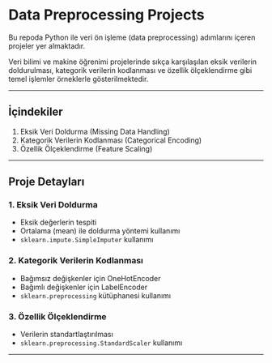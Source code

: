 # Data Preprocessing Projects

Bu repoda Python ile veri ön işleme (data preprocessing) adımlarını içeren projeler yer almaktadır. 

Veri bilimi ve makine öğrenimi projelerinde sıkça karşılaşılan eksik verilerin doldurulması, kategorik verilerin kodlanması ve özellik ölçeklendirme gibi temel işlemler örneklerle gösterilmektedir.

---

## İçindekiler

1. Eksik Veri Doldurma (Missing Data Handling)  
2. Kategorik Verilerin Kodlanması (Categorical Encoding)  
3. Özellik Ölçeklendirme (Feature Scaling)  

---

## Proje Detayları

### 1. Eksik Veri Doldurma  
- Eksik değerlerin tespiti  
- Ortalama (mean) ile doldurma yöntemi kullanımı  
- `sklearn.impute.SimpleImputer` kullanımı  

### 2. Kategorik Verilerin Kodlanması  
- Bağımsız değişkenler için OneHotEncoder  
- Bağımlı değişkenler için LabelEncoder  
- `sklearn.preprocessing` kütüphanesi kullanımı  

### 3. Özellik Ölçeklendirme  
- Verilerin standartlaştırılması  
- `sklearn.preprocessing.StandardScaler` kullanımı  

---

